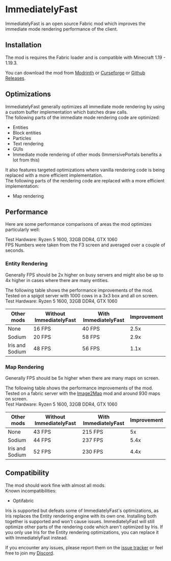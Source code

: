 # ImmediatelyFast

ImmediatelyFast is an open source Fabric mod which improves the immediate mode rendering performance of the client.

## Installation

The mod is requires the Fabric loader and is compatible with Minecraft 1.19 - 1.19.3.

You can download the mod from [Modrinth](https://modrinth.com/mod/immediatelyfast)
or [Curseforge](https://www.curseforge.com/minecraft/mc-mods/immediatelyfast)
or [Github Releases](https://github.com/RaphiMC/ImmediatelyFast/releases/latest).

## Optimizations

ImmediatelyFast generally optimizes all immediate mode rendering by using a custom buffer implementation which batches
draw calls.  
The following parts of the immediate mode rendering code are optimized:

- Entities
- Block entities
- Particles
- Text rendering
- GUIs
- Immediate mode rendering of other mods (ImmersivePortals benefits a lot from this)

It also features targeted optimizations where vanilla rendering code is being replaced with a more efficient implementation.  
The following parts of the rendering code are replaced with a more efficient implementation:

- Map rendering

## Performance
Here are some performance comparisons of areas the mod optimizes particularly well:


Test Hardware: Ryzen 5 1600, 32GB DDR4, GTX 1060  
FPS Numbers were taken from the F3 screen and averaged over a couple of seconds.
### Entity Rendering
Generally FPS should be 2x higher on busy servers and might also be up to 4x higher in cases where there are many entities.

The following table shows the performance improvements of the mod.  
Tested on a spigot server with 1000 cows in a 3x3 box and all on screen.  
Test Hardware: Ryzen 5 1600, 32GB DDR4, GTX 1060

| Other mods      | Without ImmediatelyFast | With ImmediatelyFast | Improvement |
|-----------------|-------------------------|----------------------|-------------|
| None            | 16 FPS                  | 40 FPS               | 2.5x        |
| Sodium          | 20 FPS                  | 58 FPS               | 2.9x        |
| Iris and Sodium | 48 FPS                  | 56 FPS               | 1.1x        |

### Map Rendering
Generally FPS should be 5x higher when there are many maps on screen.

The following table shows the performance improvements of the mod.  
Tested on a fabric server with the [Image2Map](https://modrinth.com/mod/image2map) mod and around 930 maps on screen.  
Test Hardware: Ryzen 5 1600, 32GB DDR4, GTX 1060

| Other mods      | Without ImmediatelyFast | With ImmediatelyFast | Improvement |
|-----------------|-------------------------|----------------------|-------------|
| None            | 43 FPS                  | 215 FPS              | 5x          |
| Sodium          | 44 FPS                  | 237 FPS              | 5.4x        |
| Iris and Sodium | 52 FPS                  | 230 FPS              | 4.4x        |

## Compatibility

The mod should work fine with almost all mods.  
Known incompatibilities:

- Optifabric

Iris is supported but defeats some of ImmediatelyFast's optimizations, as Iris replaces the Entity rendering engine with
its own one.
Installing both together is supported and won't cause issues. ImmediatelyFast will still optimize other
parts of the rendering code which aren't optimized by Iris. If you only use Iris for the Entity rendering
optimizations, you can replace it with ImmediatelyFast instead.

If you encounter any issues, please report them on
the [issue tracker](https://github.com/RaphiMC/ImmediatelyFast/issues) or feel free to join
my [Discord](https://discord.gg/dCzT9XHEWu).

